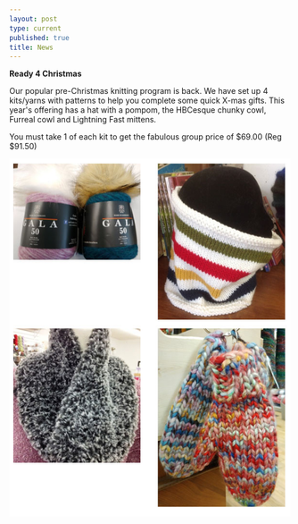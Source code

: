 ```yaml
---
layout: post
type: current
published: true
title: News
---
```

<strong>Ready 4 Christmas</strong>

Our popular pre-Christmas knitting program is back. We have set up 4 kits/yarns with patterns to help you complete some quick X-mas gifts. This year's offering has a hat with a pompom, the HBCesque chunky cowl, Furreal cowl and Lightning Fast mittens. 

You must take 1 of each kit to get the fabulous group price of $69.00 (Reg $91.50)

<img src="/img/nov2019news_photo5.jpg" />
